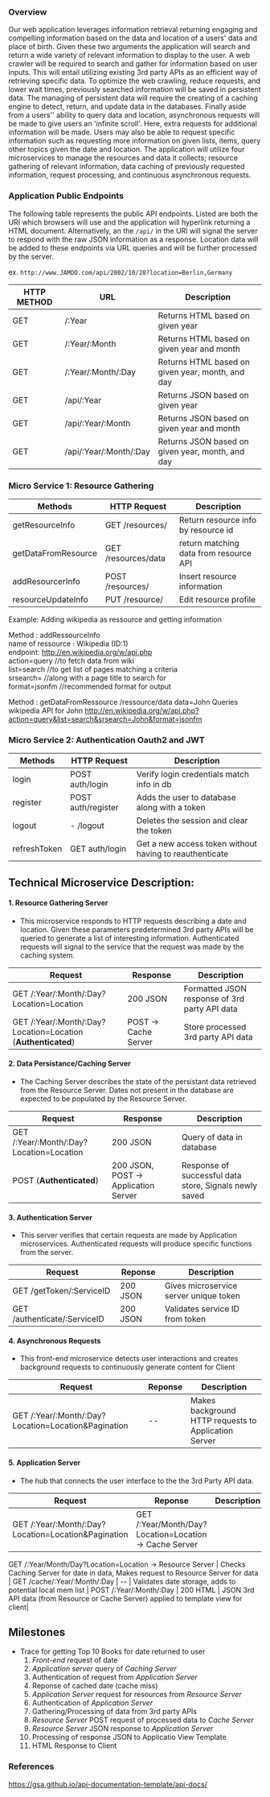 ### Overview

Our web application leverages information retrieval returning engaging and compelling information based on the data and location of a users\' data and place of birth. Given these two arguments the application will search and return a wide variety of relevant information to display to the user. A web crawler will be required to search and gather for information based on user inputs. This will entail utilizing existing 3rd party APIs as an efficient way of retrieving specific data. To optimize the web crawling, reduce requests, and lower wait times, previously searched information will be saved in persistent data. The managing of persistent data will require the creating of a caching engine to detect, return, and update data in the databases. Finally aside from a users'' ability to query data and location, asynchronous requests will be made to give users an \'infinite scroll\'. Here, extra requests for additional information will be made. Users may also be able to request specific information such as requesting more information on given lists, items, query other topics given the date and location. The application will utilize four microservices to manage the resources and data it collects; resource gathering of relevant information, data caching of previously requested information, request processing, and continuous asynchronous requests.


### Application Public Endpoints

The following table represents the public API endpoints. Listed are both the URI which browsers will use and the application will hyperlink returning a HTML document. Alternatively, an the `/api/` in the URI will signal the server to respond with the raw JSON information as a response. Location data will be added to these endpoints via URL queries and will be further processed by the server.

ex. `http://www.JAMDO.com/api/2002/10/28?location=Berlin,Germany`

| HTTP METHOD | URL                       | Description                                      |
|-------------|---------------------------|--------------------------------------------------|
| GET         | /:Year                  | Returns HTML based on given year                 |
| GET         | /:Year/:Month           | Returns HTML based on given year and month       |
| GET         | /:Year/:Month/:Day     | Returns HTML based on given year, month, and day |
| GET         | /api/:Year               | Returns JSON based on given year                 |
| GET         | /api/:Year/:Month       | Returns JSON based on given year and month       |
| GET         | /api/:Year/:Month/:Day | Returns JSON based on given year, month, and day |


### Micro Service 1: Resource Gathering

| Methods              | HTTP   Request       |            Description                  |
|----------------------|----------------------|-----------------------------------------|
| getResourceInfo     | GET /resources/     | Return resource info by resource id   |
| getDataFromResource | GET /resources/data | return matching data from resource API |
| addResourcerInfo    | POST /resources/    | Insert resource information            |
| resourceUpdateInfo  | PUT /resource/      | Edit resource profile                  |

Example: Adding wikipedia as ressource and getting information<br />


Method : addRessourceInfo<br />
  name of ressource : Wikipedia (ID:1)<br />
  endpoint:  http://en.wikipedia.org/w/api.php <br />
  action=query  //to fetch data from wiki<br />
  list=search   //to get list of pages matching a criteria<br />
  srsearch=      //along with a page title to search for<br />
  format=jsonfm   //recommended format for output<br />
  
Method : getDataFromRessource       /ressource/data      data=John
Queries wikipedia API for John
http://en.wikipedia.org/w/api.php?action=query&list=search&srsearch=John&format=jsonfm


### Micro Service 2: Authentication Oauth2 and JWT<br/>

| Methods              | HTTP   Request       |            Description                  |
|----------------------|----------------------|-----------------------------------------|
| login                | POST auth/login          | Verify login credentials match info in db  |
| register             | POST auth/register       | Adds the user to database along with a token |
| logout               | - /logout            | Deletes the session and clear the token |
| refreshToken         | GET auth/login           | Get a new access token without having to reauthenticate|



## Technical Microservice Description:
#### 1. Resource Gathering Server
- This microservice responds to HTTP requests describing a date and location. Given these parameters predetermined 3rd party APIs will be queried to generate a list of interesting information. Authenticated requests will signal to the service that the request was made by the caching system. 

| Request | Response                       | Description                                      |
|-------------|---------------------------|--------------------------------------------------|
| GET /:Year/:Month/:Day?Location=Location         | 200 JSON                  | Formatted JSON response of 3rd party API data                 |
| GET /:Year/:Month/:Day?Location=Location  (**Authenticated**)        | POST -> Cache Server           | Store processed 3rd party API data       |

#### 2. Data Persistance/Caching Server
- The Caching Server describes the state of the persistant data retrieved from the Resource Server. Dates not present in the database are expected to be populated by the Resource Server.

| Request | Response                       | Description                                      |
|-------------|---------------------------|--------------------------------------------------|
| GET /:Year/:Month/:Day?Location=Location         | 200 JSON                  | Query of data in database                 |
| POST (**Authenticated**)        | 200 JSON, POST -> Application Server          |Response of successful data store, Signals newly saved| 

#### 3. Authentication Server
- This server verifies that certain requests are made by Application microservices. Authenticated requests will produce specific functions from the server.

| Request | Reponse                       | Description                                      |
|-------------|---------------------------|--------------------------------------------------|
| GET /getToken/:ServiceID        | 200 JSON                  | Gives microservice server unique token                 |
| GET /authenticate/:ServiceID        | 200 JSON          |Validates service ID from token|

#### 4. Asynchronous Requests
- This front-end microservice detects user interactions and creates background requests to continuously generate content for Client

| Request | Reponse                       | Description                                      |
|-------------|---------------------------|--------------------------------------------------|
| GET /:Year/:Month/:Day?Location=Location&Pagination         | --                  | Makes background HTTP requests to Application Server                 |

#### 5. Application Server
- The hub that connects the user interface to the the 3rd Party API data.

| Request | Reponse                       | Description                                      |
|-------------|---------------------------|--------------------------------------------------|
| GET /:Year/:Month/:Day?Location=Location&Pagination         | GET /:Year/Month/Day?Location=Location -> Cache Server 
GET /:Year/Month/Day?Location=Location -> Resource Server
| Checks Caching Server for date in data, Makes request to Resource Server for data
| GET /cache/:Year/:Month/:Day            | -- | Validates date storage, adds to potential local mem list
| POST /:Year/:Month/:Day            | 200 HTML | JSON 3rd API data (from Resource or Cache Server) applied to template view for client|


## Milestones
- Trace for getting Top 10 Books for date returned to user
  1. *Front-end* request of date
  2. *Application server* query of *Caching Server*
  3. Authentication of request from *Application Server*
  4. Reponse of cached date (cache miss)
  4. *Application Server* request for resources from *Resource Server*
  5. Authentication of *Application Server*
  6. Gathering/Processing of data from 3rd party APIs
  7. *Resource Server* POST request of processed data to *Cache Server*
  8. *Resource Server* JSON response to *Application Server*
  9. Processing of response JSON to Applicatio View Template
  10. HTML Response to Client

### References
https://gsa.github.io/api-documentation-template/api-docs/
